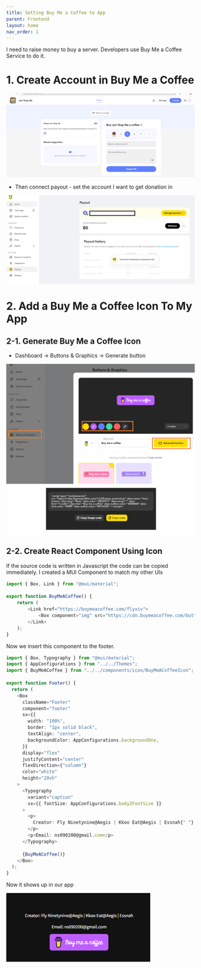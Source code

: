 ```yaml
---
title: Setting Buy Me a Coffee to App 
parent: Frontend 
layout: home
nav_order: 1
---
```


I need to raise money to buy a server. Developers use Buy Me a Coffee Service to do it.


# 1. Create Account in Buy Me a Coffee
![buymehomepage](../../images/buymeacoffee.png)

* Then connect payout - set the account I want to get donation in

![payout](../../images/buymeacoffee2.png)

# 2. Add a Buy Me a Coffee Icon To My App

## 2-1. Generate Buy Me a Coffee Icon
* Dashboard -> Buttons & Graphics -> Generate button

![icon](../../images/buymeacoffee3.png)

## 2-2. Create React Component Using Icon
If the source code is written in Javascript the code can be copied immediately. I created a MUI Component to match my other UIs

```typescript
import { Box, Link } from "@mui/material";

export function BuyMeACoffee() {
    return (
        <Link href="https://buymeacoffee.com/flyxiv">
            <Box component="img" src="https://cdn.buymeacoffee.com/buttons/v2/default-violet.png" alt="Buy me a coffee" height={40} />
        </Link>
    );
}
```

Now we insert this component to the footer.

```typescript
import { Box, Typography } from "@mui/material";
import { AppConfigurations } from "../../Themes";
import { BuyMeACoffee } from "../../components/icon/BuyMeACoffeeIcon";

export function Footer() {
  return (
    <Box
      className="Footer"
      component="footer"
      sx={{
        width: "100%",
        border: "1px solid black",
        textAlign: "center",
        backgroundColor: AppConfigurations.backgroundOne,
      }}
      display="flex"
      justifyContent="center"
      flexDirection={"column"}
      color="white"
      height="20vh"
    >
      <Typography
        variant="caption"
        sx={{ fontSize: AppConfigurations.body2FontSize }}
      >
        <p>
          Creator: Fly Ninetynine@Aegis | Kkoo Eat@Aegis | Essnah{" "}
        </p>
        <p>Email: ns090200@gmail.com</p>
      </Typography>

      {BuyMeACoffee()}
    </Box>
  );
}
```

Now it shows up in our app

![footer](../../images/buymeacoffee4.png)